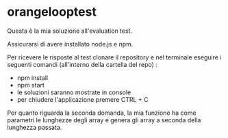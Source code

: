 # orangelooptest

Questa è la mia soluzione all'evaluation test.

Assicurarsi di avere installato node.js e npm.

Per ricevere le risposte al test clonare il repository e nel terminale eseguire i seguenti comandi (all'interno della cartella del repo) :

- npm install
- npm start
- le soluzioni saranno mostrate in console
- per chiudere l'applicazione premere CTRL + C

Per quanto riguarda la seconda domanda, la mia funzione ha come parametri le lunghezze degli array e genera gli array a seconda della lunghezza passata.
